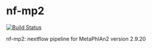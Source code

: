 # nf-mp2

[![Build Status](https://travis-ci.com/kmayerb/nf-mp2.svg?branch=master)](https://travis-ci.com/kmayerb/nf-mp2)

nf-mp2: nextflow pipeline for MetaPhlAn2 version 2.9.20




